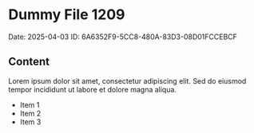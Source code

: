 # Dummy File 1209

Date: 2025-04-03
ID: 6A6352F9-5CC8-480A-83D3-08D01FCCEBCF

## Content

Lorem ipsum dolor sit amet, consectetur adipiscing elit.
Sed do eiusmod tempor incididunt ut labore et dolore magna aliqua.

* Item 1
* Item 2
* Item 3

